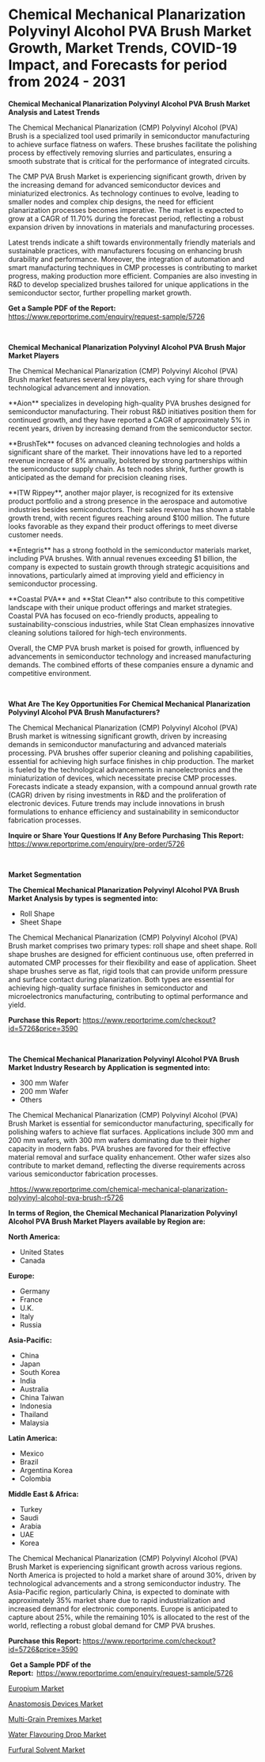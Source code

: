 <p><h1>Chemical Mechanical Planarization Polyvinyl Alcohol PVA Brush Market Growth, Market Trends, COVID-19 Impact, and Forecasts for period from 2024 - 2031</h1></p><p><strong>Chemical Mechanical Planarization Polyvinyl Alcohol PVA Brush Market Analysis and Latest Trends</strong></p>
<p><p>The Chemical Mechanical Planarization (CMP) Polyvinyl Alcohol (PVA) Brush is a specialized tool used primarily in semiconductor manufacturing to achieve surface flatness on wafers. These brushes facilitate the polishing process by effectively removing slurries and particulates, ensuring a smooth substrate that is critical for the performance of integrated circuits.</p><p>The CMP PVA Brush Market is experiencing significant growth, driven by the increasing demand for advanced semiconductor devices and miniaturized electronics. As technology continues to evolve, leading to smaller nodes and complex chip designs, the need for efficient planarization processes becomes imperative. The market is expected to grow at a CAGR of 11.70% during the forecast period, reflecting a robust expansion driven by innovations in materials and manufacturing processes.</p><p>Latest trends indicate a shift towards environmentally friendly materials and sustainable practices, with manufacturers focusing on enhancing brush durability and performance. Moreover, the integration of automation and smart manufacturing techniques in CMP processes is contributing to market progress, making production more efficient. Companies are also investing in R&D to develop specialized brushes tailored for unique applications in the semiconductor sector, further propelling market growth.</p></p>
<p><strong>Get a Sample PDF of the Report:&nbsp;</strong> <a href="https://www.reportprime.com/enquiry/request-sample/5726?utm_campaign=1437&utm_medium=2&utm_source=Github&utm_content=ia&utm_term=10102024&utm_id=chemical-mechanical-planarization-polyvinyl-alcohol-pva-brush">https://www.reportprime.com/enquiry/request-sample/5726</a></p>
<p>&nbsp;</p>
<p><strong>Chemical Mechanical Planarization Polyvinyl Alcohol PVA Brush Major Market Players</strong></p>
<p><p>The Chemical Mechanical Planarization (CMP) Polyvinyl Alcohol (PVA) Brush market features several key players, each vying for share through technological advancement and innovation. </p><p>**Aion** specializes in developing high-quality PVA brushes designed for semiconductor manufacturing. Their robust R&D initiatives position them for continued growth, and they have reported a CAGR of approximately 5% in recent years, driven by increasing demand from the semiconductor sector.</p><p>**BrushTek** focuses on advanced cleaning technologies and holds a significant share of the market. Their innovations have led to a reported revenue increase of 8% annually, bolstered by strong partnerships within the semiconductor supply chain. As tech nodes shrink, further growth is anticipated as the demand for precision cleaning rises.</p><p>**ITW Rippey**, another major player, is recognized for its extensive product portfolio and a strong presence in the aerospace and automotive industries besides semiconductors. Their sales revenue has shown a stable growth trend, with recent figures reaching around $100 million. The future looks favorable as they expand their product offerings to meet diverse customer needs. </p><p>**Entegris** has a strong foothold in the semiconductor materials market, including PVA brushes. With annual revenues exceeding $1 billion, the company is expected to sustain growth through strategic acquisitions and innovations, particularly aimed at improving yield and efficiency in semiconductor processing.</p><p>**Coastal PVA** and **Stat Clean** also contribute to this competitive landscape with their unique product offerings and market strategies. Coastal PVA has focused on eco-friendly products, appealing to sustainability-conscious industries, while Stat Clean emphasizes innovative cleaning solutions tailored for high-tech environments.</p><p>Overall, the CMP PVA brush market is poised for growth, influenced by advancements in semiconductor technology and increased manufacturing demands. The combined efforts of these companies ensure a dynamic and competitive environment.</p></p>
<p>&nbsp;</p>
<p><strong>What Are The Key Opportunities For Chemical Mechanical Planarization Polyvinyl Alcohol PVA Brush Manufacturers?</strong></p>
<p><p>The Chemical Mechanical Planarization (CMP) Polyvinyl Alcohol (PVA) Brush market is witnessing significant growth, driven by increasing demands in semiconductor manufacturing and advanced materials processing. PVA brushes offer superior cleaning and polishing capabilities, essential for achieving high surface finishes in chip production. The market is fueled by the technological advancements in nanoelectronics and the miniaturization of devices, which necessitate precise CMP processes. Forecasts indicate a steady expansion, with a compound annual growth rate (CAGR) driven by rising investments in R&D and the proliferation of electronic devices. Future trends may include innovations in brush formulations to enhance efficiency and sustainability in semiconductor fabrication processes.</p></p>
<p><strong>Inquire or Share Your Questions If Any Before Purchasing This Report:</strong> <a href="https://www.reportprime.com/enquiry/pre-order/5726?utm_campaign=1437&utm_medium=2&utm_source=Github&utm_content=ia&utm_term=10102024&utm_id=chemical-mechanical-planarization-polyvinyl-alcohol-pva-brush">https://www.reportprime.com/enquiry/pre-order/5726</a></p>
<p>&nbsp;</p>
<p><strong>Market Segmentation</strong></p>
<p><strong>The Chemical Mechanical Planarization Polyvinyl Alcohol PVA Brush Market Analysis by types is segmented into:</strong></p>
<p><ul><li>Roll Shape</li><li>Sheet Shape</li></ul></p>
<p><p>The Chemical Mechanical Planarization (CMP) Polyvinyl Alcohol (PVA) Brush market comprises two primary types: roll shape and sheet shape. Roll shape brushes are designed for efficient continuous use, often preferred in automated CMP processes for their flexibility and ease of application. Sheet shape brushes serve as flat, rigid tools that can provide uniform pressure and surface contact during planarization. Both types are essential for achieving high-quality surface finishes in semiconductor and microelectronics manufacturing, contributing to optimal performance and yield.</p></p>
<p><strong>Purchase this Report:&nbsp;</strong><a href="https://www.reportprime.com/checkout?id=5726&price=3590&utm_campaign=1437&utm_medium=2&utm_source=Github&utm_content=ia&utm_term=10102024&utm_id=chemical-mechanical-planarization-polyvinyl-alcohol-pva-brush">https://www.reportprime.com/checkout?id=5726&price=3590</a></p>
<p>&nbsp;</p>
<p><strong>The Chemical Mechanical Planarization Polyvinyl Alcohol PVA Brush Market Industry Research by Application is segmented into:</strong></p>
<p><ul><li>300 mm Wafer</li><li>200 mm Wafer</li><li>Others</li></ul></p>
<p><p>The Chemical Mechanical Planarization (CMP) Polyvinyl Alcohol (PVA) Brush Market is essential for semiconductor manufacturing, specifically for polishing wafers to achieve flat surfaces. Applications include 300 mm and 200 mm wafers, with 300 mm wafers dominating due to their higher capacity in modern fabs. PVA brushes are favored for their effective material removal and surface quality enhancement. Other wafer sizes also contribute to market demand, reflecting the diverse requirements across various semiconductor fabrication processes.</p></p>
<p><a href="https://www.reportprime.com/chemical-mechanical-planarization-polyvinyl-alcohol-pva-brush-r5726?utm_campaign=1437&utm_medium=2&utm_source=Github&utm_content=ia&utm_term=10102024&utm_id=chemical-mechanical-planarization-polyvinyl-alcohol-pva-brush">&nbsp;https://www.reportprime.com/chemical-mechanical-planarization-polyvinyl-alcohol-pva-brush-r5726</a></p>
<p><strong>In terms of Region, the Chemical Mechanical Planarization Polyvinyl Alcohol PVA Brush Market Players available by Region are:</strong></p>
<p>
    <p> <strong> North America: </strong>
        <ul>
            <li>United States</li>
            <li>Canada</li>
        </ul>
        </p> 
    <p> <strong> Europe: </strong>
        <ul>
            <li>Germany</li>
            <li>France</li>
            <li>U.K.</li>
            <li>Italy</li>
            <li>Russia</li>
        </ul>
        </p> 
    <p> <strong> Asia-Pacific: </strong>
        <ul>
            <li>China</li>
            <li>Japan</li>
            <li>South Korea</li>
            <li>India</li>
            <li>Australia</li>
            <li>China Taiwan</li>
            <li>Indonesia</li>
            <li>Thailand</li>
            <li>Malaysia</li>
        </ul>
        </p> 
    <p> <strong> Latin America: </strong>
        <ul>
            <li>Mexico</li>
            <li>Brazil</li>
            <li>Argentina Korea</li>
            <li>Colombia</li>
        </ul>
        </p> 
    <p> <strong> Middle East & Africa: </strong>
        <ul>
            <li>Turkey</li>
            <li>Saudi</li>
            <li>Arabia</li>
            <li>UAE</li>
            <li>Korea</li>
        </ul>
    </p>
    </p>
<p><p>The Chemical Mechanical Planarization (CMP) Polyvinyl Alcohol (PVA) Brush Market is experiencing significant growth across various regions. North America is projected to hold a market share of around 30%, driven by technological advancements and a strong semiconductor industry. The Asia-Pacific region, particularly China, is expected to dominate with approximately 35% market share due to rapid industrialization and increased demand for electronic components. Europe is anticipated to capture about 25%, while the remaining 10% is allocated to the rest of the world, reflecting a robust global demand for CMP PVA brushes.</p></p>
<p><strong>Purchase this Report: </strong><a href="https://www.reportprime.com/checkout?id=5726&price=3590&utm_campaign=1437&utm_medium=2&utm_source=Github&utm_content=ia&utm_term=10102024&utm_id=chemical-mechanical-planarization-polyvinyl-alcohol-pva-brush">https://www.reportprime.com/checkout?id=5726&price=3590</a></p>
<p>&nbsp;<strong>Get a Sample PDF of the Report:&nbsp;&nbsp;</strong><a href="https://www.reportprime.com/enquiry/request-sample/5726?utm_campaign=1437&utm_medium=2&utm_source=Github&utm_content=ia&utm_term=10102024&utm_id=chemical-mechanical-planarization-polyvinyl-alcohol-pva-brush">https://www.reportprime.com/enquiry/request-sample/5726</a></p>
<p><strong></strong></p>
<p><p><a href="https://www.linkedin.com/pulse/europium-market-strategic-insights-product-evolution-segmentation-je8wc?utm_campaign=1437&utm_medium=2&utm_source=Github&utm_content=ia&utm_term=10102024&utm_id=chemical-mechanical-planarization-polyvinyl-alcohol-pva-brush">Europium Market</a></p><p><a href="https://www.linkedin.com/pulse/anastomosis-devices-market-refracting-trends-consumer-behaviors-8nnre?utm_campaign=1437&utm_medium=2&utm_source=Github&utm_content=ia&utm_term=10102024&utm_id=chemical-mechanical-planarization-polyvinyl-alcohol-pva-brush">Anastomosis Devices Market</a></p><p><a href="https://issuu.com/reportprime-2/docs/multi-grain-premixes-market-size-20_30cbd45a72ea1a?utm_campaign=1437&utm_medium=2&utm_source=Github&utm_content=ia&utm_term=10102024&utm_id=chemical-mechanical-planarization-polyvinyl-alcohol-pva-brush">Multi-Grain Premixes Market</a></p><p><a href="https://issuu.com/reportprime-2/docs/water-flavouring-drop-market-size-2_65c2cdcf52255c?utm_campaign=1437&utm_medium=2&utm_source=Github&utm_content=ia&utm_term=10102024&utm_id=chemical-mechanical-planarization-polyvinyl-alcohol-pva-brush">Water Flavouring Drop Market</a></p><p><a href="https://www.linkedin.com/pulse/furfural-solvent-market-trends-insights-type-application-analysis-wsvmc?utm_campaign=1437&utm_medium=2&utm_source=Github&utm_content=ia&utm_term=10102024&utm_id=chemical-mechanical-planarization-polyvinyl-alcohol-pva-brush">Furfural Solvent Market</a></p></p>